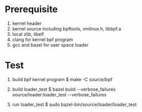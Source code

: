 # Prerequisite
1. kernel header 
1. kernel source 
including bpftools, vmlinux.h, libbpf.a
1. local zlib, libelf
1. clang for kernel bpf program
1. gcc and bazel for user space loader


# Test
1. build bpf kernel program
$ make -C source/bpf

1. build loader_test
$ bazel build --verbose_failures source/loader:loader_test --verbose_failures 

1. run loader_test
$ sudo bazel-bin/source/loader/loader_test
